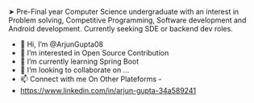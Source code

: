 ➤ Pre-Final year Computer Science undergraduate with an interest in Problem solving, Competitive Programming, Software development and Android development. Currently seeking SDE or backend dev roles.

- 👋 Hi, I’m @ArjunGupta08
- 👀 I’m interested in Open Source Contribution 
- 🌱 I’m currently learning Spring Boot
- 💞️ I’m looking to collaborate on ...
- 📫 Connect with me On Other Plateforms -
- https://www.linkedin.com/in/arjun-gupta-34a589241

<!---
ArjunGupta08/ArjunGupta08 is a ✨ special ✨ repository because its `README.md` (this file) appears on your GitHub profile.
You can click the Preview link to take a look at your changes.
--->
